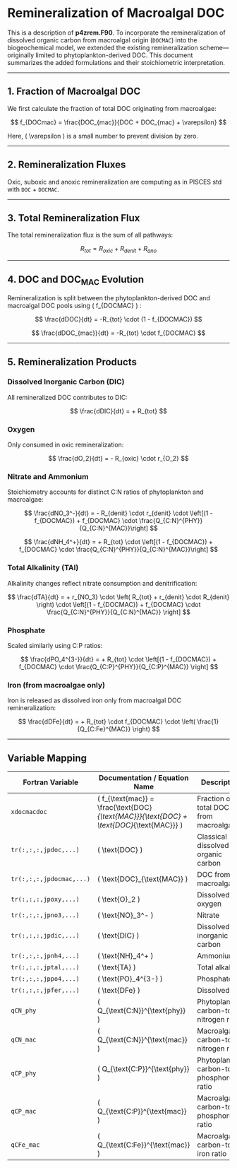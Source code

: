 # Remineralization of Macroalgal DOC 

This is a description of **p4zrem.F90**.
To incorporate the remineralization of dissolved organic carbon from macroalgal origin (`DOCMAC`) into the biogeochemical model, we extended the existing remineralization scheme—originally limited to phytoplankton-derived DOC. This document summarizes the added formulations and their stoichiometric interpretation.

---

## 1. Fraction of Macroalgal DOC

We first calculate the fraction of total DOC originating from macroalgae:

$$ f_{DOCmac} = \frac{DOC_{mac}}{DOC + DOC_{mac} + \varepsilon} $$

Here,  \( \varepsilon \)  is a small number to prevent division by zero.

---

## 2. Remineralization Fluxes

Oxic, suboxic and anoxic remineralization are computing as in PISCES std with `DOC` + `DOCMAC`.

---

## 3. Total Remineralization Flux

The total remineralization flux is the sum of all pathways:

$$
R_{tot} =R_{oxic} + R_{denit} + R _{ano}
$$

---

## 4. DOC and DOC<sub>MAC</sub> Evolution

Remineralization is split between the phytoplankton-derived DOC and macroalgal DOC pools using \( f_{DOCMAC} \)  :

$$
\frac{dDOC}{dt} = -R_{tot} \cdot (1 - f_{DOCMAC})
$$

$$
\frac{dDOC_{mac}}{dt} = -R_{tot} \cdot f_{DOCMAC}
$$

---

## 5. Remineralization Products

### Dissolved Inorganic Carbon (DIC)

All remineralized DOC contributes to DIC:

$$
\frac{dDIC}{dt} = + R_{tot}
$$

### Oxygen

Only consumed in oxic remineralization:

$$
\frac{dO_2}{dt} = - R_{oxic} \cdot r_{O_2}
$$

### Nitrate and Ammonium

Stoichiometry accounts for distinct C:N ratios of phytoplankton and macroalgae:

$$
\frac{dNO_3^-}{dt} = - R_{denit} \cdot r_{denit} \cdot \left[(1 - f_{DOCMAC}) + f_{DOCMAC} \cdot \frac{Q_{C:N}^{PHY}}{Q_{C:N}^{MAC}}\right]
$$

$$
\frac{dNH_4^+}{dt} = + R_{tot} \cdot \left[(1 - f_{DOCMAC}) + f_{DOCMAC} \cdot \frac{Q_{C:N}^{PHY}}{Q_{C:N}^{MAC}}\right]
$$

### Total Alkalinity (TAl)

Alkalinity changes reflect nitrate consumption and denitrification:

$$
\frac{dTA}{dt} = + r_{NO_3} \cdot \left( R_{tot} + r_{denit} \cdot R_{denit} \right) \cdot \left[(1 - f_{DOCMAC}) + f_{DOCMAC} \cdot \frac{Q_{C:N}^{PHY}}{Q_{C:N}^{MAC}} \right]
$$

### Phosphate

Scaled similarly using C:P ratios:

$$
\frac{dPO_4^{3-}}{dt} = + R_{tot} \cdot \left[(1 - f_{DOCMAC}) + f_{DOCMAC} \cdot \frac{Q_{C:P}^{PHY}}{Q_{C:P}^{MAC}} \right]
$$

### Iron (from macroalgae only)

Iron is released as dissolved iron only from macroalgal DOC remineralization:

$$
\frac{dDFe}{dt} = + R_{tot} \cdot f_{DOCMAC} \cdot \left( \frac{1}{Q_{C:Fe}^{MAC}} \right)
$$

---

## Variable Mapping

| Fortran Variable       | Documentation / Equation Name           | Description                                                           |
|------------------------|-----------------------------------------|-----------------------------------------------------------------------|
| `xdocmacdoc`           | \( f_{\text{mac}} = \frac{\text{DOC}_{\text{MAC}}}{\text{DOC} + \text{DOC}_{\text{MAC}}} \) | Fraction of total DOC from macroalgae                                |
| `tr(:,:,:,jpdoc,...)`  | \( \text{DOC} \)                         | Classical dissolved organic carbon                                    |
| `tr(:,:,:,jpdocmac,...)` | \( \text{DOC}_{\text{MAC}} \)         | DOC from macroalgae                                                   |
| `tr(:,:,:,jpoxy,...)`  | \( \text{O}_2 \)                         | Dissolved oxygen                                                      |
| `tr(:,:,:,jpno3,...)`  | \( \text{NO}_3^- \)                      | Nitrate                                                               |
| `tr(:,:,:,jpdic,...)`  | \( \text{DIC} \)                         | Dissolved inorganic carbon                                            |
| `tr(:,:,:,jpnh4,...)`  | \( \text{NH}_4^+ \)                      | Ammonium                                                              |
| `tr(:,:,:,jptal,...)`  | \( \text{TA} \)                          | Total alkalinity                                                      |
| `tr(:,:,:,jppo4,...)`  | \( \text{PO}_4^{3-} \)                   | Phosphate                                                             |
| `tr(:,:,:,jpfer,...)`  | \( \text{DFe} \)                          | Dissolved iron                                                        |
| `qCN_phy`              | \( Q_{\text{C:N}}^{\text{phy}} \)       | Phytoplankton carbon-to-nitrogen ratio                               |
| `qCN_mac`              | \( Q_{\text{C:N}}^{\text{mac}} \)       | Macroalgae carbon-to-nitrogen ratio                                  |
| `qCP_phy`              | \( Q_{\text{C:P}}^{\text{phy}} \)       | Phytoplankton carbon-to-phosphorus ratio                             |
| `qCP_mac`              | \( Q_{\text{C:P}}^{\text{mac}} \)       | Macroalgae carbon-to-phosphorus ratio                                |
| `qCFe_mac`             | \( Q_{\text{C:Fe}}^{\text{mac}} \)      | Macroalgae carbon-to-iron ratio                                      |


